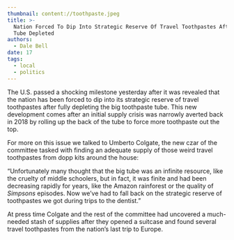 ```yaml
---
thumbnail: content://toothpaste.jpeg
title: >-
  Nation Forced To Dip Into Strategic Reserve Of Travel Toothpastes After Big
  Tube Depleted
authors:
  - Dale Bell
date: 17
tags:
  - local
  - politics
---
```


The U.S. passed a shocking milestone yesterday after it was revealed that the nation has been forced to dip into its strategic reserve of travel toothpastes after fully depleting the big toothpaste tube. This new development comes after an initial supply crisis was narrowly averted back in 2018 by rolling up the back of the tube to force more toothpaste out the top. 

For more on this issue we talked to Umberto Colgate, the new czar of the committee tasked with finding an adequate supply of those weird travel toothpastes from dopp kits around the house:

“Unfortunately many thought that the big tube was an infinite resource, like the cruelty of middle schoolers, but in fact, it was finite and had been decreasing rapidly for years, like the Amazon rainforest or the quality of *Simpsons* episodes. Now we’ve had to fall back on the strategic reserve of toothpastes we got during trips to the dentist.”

At press time Colgate and the rest of the committee had uncovered a much-needed stash of supplies after they opened a suitcase and found several travel toothpastes from the nation’s last trip to Europe.